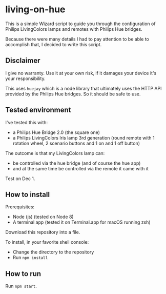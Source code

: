 # living-on-hue

This is a simple Wizard script to guide you through the configuration of Philips LivingColors lamps and remotes with Philips Hue bridges.

Because there were many details I had to pay attention to be able to accomplish that, I decided to write this script.

## Disclaimer

I give no warranty.
Use it at your own risk, if it damages your device it's your responsibility.

This uses `huejay` which is a node library that ultimately uses the HTTP API provided by the Philips Hue bridges.
So it should be safe to use.

## Tested environment

I've tested this with:
- a Philips Hue Bridge 2.0 (the square one)
- a Philips LivingColors Iris lamp 3rd generation (round remote with 1 rotation wheel, 2 scenario buttons and 1 on and 1 off button)

The outcome is that my LivingColors lamp can:
- be controlled via the hue bridge (and of course the hue app)
- and at the same time be controlled via the remote it came with it

Test on Dec 1.

## How to install

Prerequisites:
- Node (js) (tested on Node 8)
- A terminal app (tested it on Terminal.app for macOS running zsh)

Download this repository into a file.

To install, in your favorite shell console:
- Change the directory to the repository
- Run `npm install`

## How to run

Run `npm start`.
